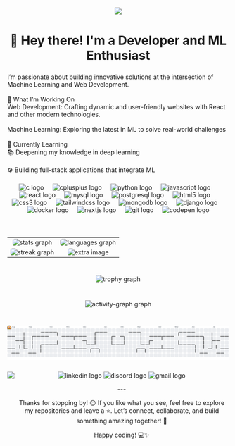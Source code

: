 
###

<div align="center">
  <img src="https://profile-counter.glitch.me/Ayubi01/count.svg?"  />
</div>

###

<h1 align="center">👋 Hey there! I'm a Developer and ML Enthusiast</h1>

###

<p align="left">I’m passionate about building innovative solutions at the intersection of Machine Learning and Web Development.<br><br>🚀 What I’m Working On<br>Web Development: Crafting dynamic and user-friendly websites with React and other modern technologies.<br><br>Machine Learning: Exploring the latest in ML to solve real-world challenges<br><br>🌱 Currently Learning<br>📚 Deepening my knowledge in deep learning<br><br>⚙️ Building full-stack applications that integrate ML</p>

###

<div align="center">
  <img src="https://cdn.jsdelivr.net/gh/devicons/devicon/icons/c/c-original.svg" height="60" alt="c logo"  />
  <img width="12" />
  <img src="https://cdn.jsdelivr.net/gh/devicons/devicon/icons/cplusplus/cplusplus-original.svg" height="60" alt="cplusplus logo"  />
  <img width="12" />
  <img src="https://skillicons.dev/icons?i=py" height="60" alt="python logo"  />
  <img width="12" />
  <img src="https://cdn.jsdelivr.net/gh/devicons/devicon/icons/javascript/javascript-original.svg" height="60" alt="javascript logo"  />
  <img width="12" />
  <img src="https://cdn.jsdelivr.net/gh/devicons/devicon/icons/react/react-original.svg" height="60" alt="react logo"  />
  <img width="12" />
  <img src="https://cdn.jsdelivr.net/gh/devicons/devicon/icons/mysql/mysql-original.svg" height="60" alt="mysql logo"  />
  <img width="12" />
  <img src="https://cdn.jsdelivr.net/gh/devicons/devicon/icons/postgresql/postgresql-original.svg" height="60" alt="postgresql logo"  />
  <img width="12" />
  <img src="https://cdn.jsdelivr.net/gh/devicons/devicon/icons/html5/html5-original.svg" height="60" alt="html5 logo"  />
  <img width="12" />
  <img src="https://cdn.jsdelivr.net/gh/devicons/devicon/icons/css3/css3-original.svg" height="60" alt="css3 logo"  />
  <img width="12" />
  <img src="https://skillicons.dev/icons?i=tailwind" height="60" alt="tailwindcss logo"  />
  <img width="12" />
  <img src="https://cdn.jsdelivr.net/gh/devicons/devicon/icons/mongodb/mongodb-original.svg" height="60" alt="mongodb logo"  />
  <img width="12" />
  <img src="https://cdn.jsdelivr.net/gh/devicons/devicon/icons/django/django-plain.svg" height="60" alt="django logo"  />
  <img width="12" />
  <img src="https://cdn.jsdelivr.net/gh/devicons/devicon/icons/docker/docker-original.svg" height="60" alt="docker logo"  />
  <img width="12" />
  <img src="https://cdn.jsdelivr.net/gh/devicons/devicon/icons/nextjs/nextjs-original.svg" height="60" alt="nextjs logo"  />
  <img width="12" />
  <img src="https://cdn.jsdelivr.net/gh/devicons/devicon/icons/git/git-original.svg" height="60" alt="git logo"  />
  <img width="12" />
  <img src="https://cdn.jsdelivr.net/gh/devicons/devicon/icons/codepen/codepen-original.svg" height="60" alt="codepen logo"  />
</div>

###

<br clear="both">

<table style="width:100%; border-collapse: collapse; border-spacing: 10px; border: none;">
  <tr>
    <td style="text-align:center; border: none;">
      <img src="https://github-readme-stats.vercel.app/api?username=Ayubi01&hide_title=false&hide_rank=false&show_icons=true&include_all_commits=true&count_private=true&disable_animations=false&theme=dracula&locale=en&hide_border=false&order=1" alt="stats graph" style="width:100%; max-width:300px; border-radius:5px;">
    </td>
    <td style="text-align:center; border: none;">
      <img src="https://github-readme-stats.vercel.app/api/top-langs?username=Ayubi01&locale=en&hide_title=false&layout=compact&card_width=320&langs_count=5&theme=dracula&hide_border=false&order=2" alt="languages graph" style="width:100%; max-width:300px; border-radius:5px;">
    </td>
  </tr>
  <tr>
    <td style="text-align:center; border: none;">
      <img src="https://streak-stats.demolab.com?user=Ayubi01&locale=en&mode=daily&theme=dracula&hide_border=false&border_radius=5&order=3" alt="streak graph" style="width:100%; max-width:300px; border-radius:5px;">
    </td>
    <td style="text-align:center; border: none;">
      <img src="https://encrypted-tbn0.gstatic.com/images?q=tbn:ANd9GcSauoBcqPLg62vMuiRX8x_3aSO75XxHYVhiug&s" alt="extra image" style="width:100%; max-width:300px; border-radius:5px;">
    </td>
  </tr>
</table>




###

<br clear="both">

<div align="center">
  <img src="https://github-profile-trophy.vercel.app?username=Ayubi01&theme=dracula&column=-1&row=1&margin-w=8&margin-h=8&no-bg=false&no-frame=false&order=4" height="150" alt="trophy graph"  />
</div>

###

<br clear="both">

<div align="center">
  <img src="https://github-readme-activity-graph.vercel.app/graph?username=Ayubi01&radius=16&theme=dracula&area=true&order=5" height="300" alt="activity-graph graph"  />
</div>

###

<br clear="both">

<picture>
  <source media="(prefers-color-scheme: dark)" srcset="https://raw.githubusercontent.com/Ayubi01/Ayubi01/output/pacman-contribution-graph-dark.svg">
  <source media="(prefers-color-scheme: light)" srcset="https://raw.githubusercontent.com/Ayubi01/Ayubi01/output/pacman-contribution-graph.svg">
  <img alt="pacman contribution graph" src="https://raw.githubusercontent.com/Ayubi01/Ayubi01/output/pacman-contribution-graph.svg">
</picture>

###


<div align="center" >
    <img align="left" height="200" src="https://i.pinimg.com/originals/e4/26/70/e426702edf874b181aced1e2fa5c6cde.gif"  />
  <img src="https://img.shields.io/static/v1?message=LinkedIn&logo=linkedin&label=&color=0077B5&logoColor=white&labelColor=&style=for-the-badge" height="25" alt="linkedin logo"  />
  <img src="https://img.shields.io/static/v1?message=Discord&logo=discord&label=&color=7289DA&logoColor=white&labelColor=&style=for-the-badge" height="25" alt="discord logo"  />
  <img src="https://img.shields.io/static/v1?message=Gmail&logo=gmail&label=&color=D14836&logoColor=white&labelColor=&style=for-the-badge" height="25" alt="gmail logo"  />
  <p>---

Thanks for stopping by! 😊 If you like what you see, feel free to explore my repositories and leave a ⭐️. Let’s connect, collaborate, and build something amazing together! 🚀

Happy coding! 💻✨
</p>
</div>

###
